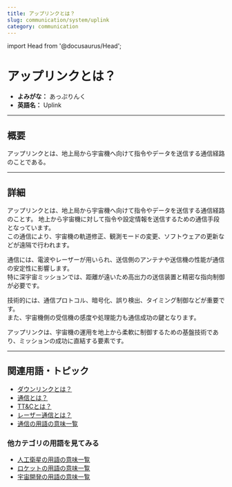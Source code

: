 ```yaml
---
title: アップリンクとは？
slug: communication/system/uplink
category: communication
---
```


import Head from '@docusaurus/Head';

<Head>
  <script type="application/ld+json">
    {`{
      "@context": "https://schema.org",
      "@type": "DefinedTerm",
      "name": "アップリンクとは？",
      "inDefinedTermSet": "https://www.space-portal.org",
      "termCode": "communication/system/uplink",
      "description": "アップリンクとは、地上局から宇宙機へ向けて指令やデータを送信する通信経路のことであり、運用制御や更新に用いられる。",
      "url": "https://www.space-portal.org/docs/communication/system/uplink"
    }`}
  </script>
</Head>

# アップリンクとは？

- **よみがな：** あっぷりんく  
- **英語名：** Uplink  

---

## 概要

アップリンクとは、地上局から宇宙機へ向けて指令やデータを送信する通信経路のことである。

---

## 詳細

アップリンクとは、地上局から宇宙機へ向けて指令やデータを送信する通信経路のことす。
地上から宇宙機に対して指令や設定情報を送信するための通信手段となっています。  
この通信により、宇宙機の軌道修正、観測モードの変更、ソフトウェアの更新などが遠隔で行われます。  

通信には、電波やレーザーが用いられ、送信側のアンテナや送信機の性能が通信の安定性に影響します。  
特に深宇宙ミッションでは、距離が遠いため高出力の送信装置と精密な指向制御が必要です。  

技術的には、通信プロトコル、暗号化、誤り検出、タイミング制御などが重要です。  
また、宇宙機側の受信機の感度や処理能力も通信成功の鍵となります。  

アップリンクは、宇宙機の運用を地上から柔軟に制御するための基盤技術であり、ミッションの成功に直結する要素です。

---

## 関連用語・トピック

- [ダウンリンクとは？](/communication/system/downlink)
- [通信とは？](/communication/communication)
- [TT&Cとは？](/communication/system/ttc)
- [レーザー通信とは？](/communication/type/laser-communication)
- [通信の用語の意味一覧](/category/communication)

### 他カテゴリの用語を見てみる
- [人工衛星の用語の意味一覧](/category/satellite)
- [ロケットの用語の意味一覧](/category/rocket)
- [宇宙開発の用語の意味一覧](/category/glossary)

